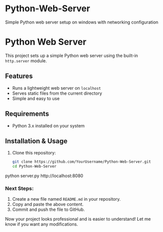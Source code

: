 # Python-Web-Server
Simple Python web server setup on windows with networking configuration 
# Python Web Server

This project sets up a simple Python web server using the built-in `http.server` module.

## Features
- Runs a lightweight web server on `localhost`
- Serves static files from the current directory
- Simple and easy to use

## Requirements
- Python 3.x installed on your system

## Installation & Usage
1. Clone this repository:
   ```bash
   git clone https://github.com/YourUsername/Python-Web-Server.git
   cd Python-Web-Server
 python server.py
 http://localhost:8080


### **Next Steps:**  
1. Create a new file named `README.md` in your repository.  
2. Copy and paste the above content.  
3. Commit and push the file to GitHub.  

Now your project looks professional and is easier to understand! Let me know if you want any modifications.
